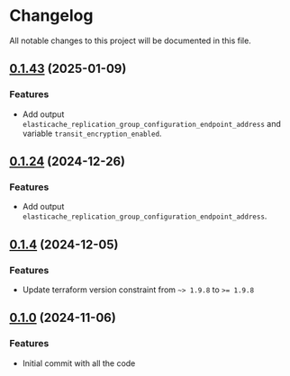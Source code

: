 # Changelog

All notable changes to this project will be documented in this file.

## [0.1.43]() (2025-01-09)
### Features
* Add output `elasticache_replication_group_configuration_endpoint_address` and variable `transit_encryption_enabled`.

## [0.1.24]() (2024-12-26)
### Features
* Add output `elasticache_replication_group_configuration_endpoint_address`.

## [0.1.4]() (2024-12-05)
### Features
* Update terraform version constraint from `~> 1.9.8` to `>= 1.9.8` 

## [0.1.0]() (2024-11-06)
### Features
* Initial commit with all the code

